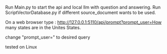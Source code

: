 Run Main.py to start the api and local llm with question and answering. Run ScriptVectorDatabase.py if different source_document wants to be used.

On a web browser type : http://127.0.0.1:5110/api/prompt?prompt_user=How many states are in the Unites States.


change "prompt_user=" to desired query


tested on Linux
